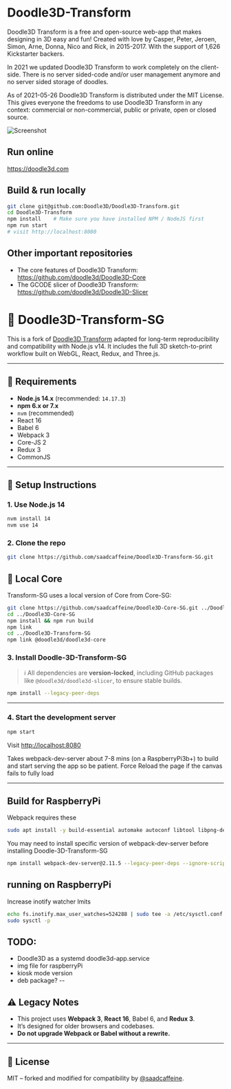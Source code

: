 # Doodle3D-Transform
Doodle3D Transform is a free and open-source web-app that makes designing in 3D easy and fun! Created with love by Casper, Peter, Jeroen, Simon, Arne, Donna, Nico and Rick, in 2015-2017. With the support of 1,626 Kickstarter backers.

In 2021 we updated Doodle3D Transform to work completely on the client-side. There is no server sided-code and/or user management anymore and no server sided storage of doodles.

As of 2021-05-26 Doodle3D Transform is distributed under the MIT License. This gives everyone the freedoms to use Doodle3D Transform in any context: commercial or non-commercial, public or private, open or closed source.

![Screenshot](screenshot.png)

## Run online
https://doodle3d.com

## Build & run locally
```bash
git clone git@github.com:Doodle3D/Doodle3D-Transform.git
cd Doodle3D-Transform
npm install    # Make sure you have installed NPM / NodeJS first
npm run start
# visit http://localhost:8080
```

## Other important repositories
* The core features of Doodle3D Transform: https://github.com/doodle3d/Doodle3D-Core
* The GCODE slicer of Doodle3D Transform: https://github.com/doodle3d/Doodle3D-Slicer


# 🎨 Doodle3D-Transform-SG

This is a fork of [Doodle3D Transform](https://github.com/Doodle3D/Doodle3D-Transform) adapted for long-term reproducibility and compatibility with Node.js v14. It includes the full 3D sketch-to-print workflow built on WebGL, React, Redux, and Three.js.

---

## 🧰 Requirements

- **Node.js 14.x** (recommended: `14.17.3`)
- **npm 6.x or 7.x**
- `nvm` (recommended)
- React 16
- Babel 6
- Webpack 3
- Core-JS 2
- Redux 3
- CommonJS
---

## 🚀 Setup Instructions

### 1. Use Node.js 14

```bash
nvm install 14
nvm use 14
```

### 2. Clone the repo

```bash
git clone https://github.com/saadcaffeine/Doodle3D-Transform-SG.git
```

## 🔐 Local Core            

Transform-SG uses a local version of Core from Core-SG:

```bash
git clone https://github.com/saadcaffeine/Doodle3D-Core-SG.git ../Doodle3D-Core-SG
cd ../Doodle3D-Core-SG
npm install && npm run build
npm link
cd ../Doodle3D-Transform-SG
npm link @doodle3d/doodle3d-core
```

### 3. Install Doodle-3D-Transform-SG

> ℹ️ All dependencies are **version-locked**, including GitHub packages like `@doodle3d/doodle3d-slicer`, to ensure stable builds.

```bash
npm install --legacy-peer-deps
```

---

### 4. Start the development server

```bash
npm start
```

Visit [http://localhost:8080](http://localhost:8080)

Takes webpack-dev-server about 7-8 mins (on a RaspberryPi3b+) to build and start serving the app so be patient.
Force Reload the page if the canvas fails to fully load

---

## Build for RaspberryPi

Webpack requires these
```bash
sudo apt install -y build-essential automake autoconf libtool libpng-dev
```
You may need to install specific version of webpack-dev-server before installing Doodle-3D-Transform-SG
```bash
npm install webpack-dev-server@2.11.5 --legacy-peer-deps --ignore-scripts
```

## running on RaspberryPi

Increase inotify watcher lmits

```bash
echo fs.inotify.max_user_watches=524288 | sudo tee -a /etc/sysctl.conf
sudo sysctl -p
```
## TODO:
- Doodle3D as a systemd doodle3d-app.service
- img file for raspberryPi
- kiosk mode version
- deb package?
--

## ⚠️ Legacy Notes

- This project uses **Webpack 3**, **React 16**, Babel 6, and **Redux 3**.
- It’s designed for older browsers and codebases.
- **Do not upgrade Webpack or Babel without a rewrite.**

---

## 📄 License

MIT – forked and modified for compatibility by [@saadcaffeine](https://github.com/saadcaffeine).
